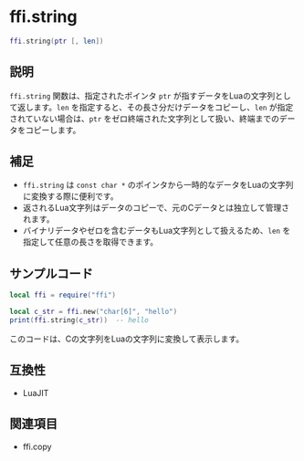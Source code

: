 # ffi.string

```lua
ffi.string(ptr [, len])
```

## 説明

`ffi.string` 関数は、指定されたポインタ `ptr` が指すデータをLuaの文字列として返します。`len` を指定すると、その長さ分だけデータをコピーし、`len` が指定されていない場合は、`ptr` をゼロ終端された文字列として扱い、終端までのデータをコピーします。

## 補足

- `ffi.string` は `const char *` のポインタから一時的なデータをLuaの文字列に変換する際に便利です。
- 返されるLua文字列はデータのコピーで、元のCデータとは独立して管理されます。
- バイナリデータやゼロを含むデータもLua文字列として扱えるため、`len` を指定して任意の長さを取得できます。

## サンプルコード

```lua
local ffi = require("ffi")

local c_str = ffi.new("char[6]", "hello")
print(ffi.string(c_str))  -- hello
```

このコードは、Cの文字列をLuaの文字列に変換して表示します。

## 互換性

- LuaJIT

## 関連項目

- ffi.copy